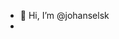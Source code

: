- 👋 Hi, I’m @johanselsk
- 

<!---
johanselsk/johanselsk is a ✨ special ✨ repository because its `README.md` (this file) appears on your GitHub profile.
You can click the Preview link to take a look at your changes.
--->
